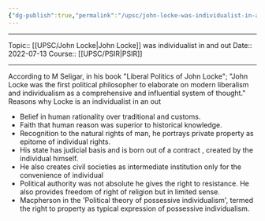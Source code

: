 ```yaml
---
{"dg-publish":true,"permalink":"/upsc/john-locke-was-individualist-in-and-out/"}
---
```


----
Topic:: [[UPSC/John Locke\|John Locke]] was individualist in and out
Date:: 2022-07-13
Course:: [[UPSC/PSIR\|PSIR]] 

----
According to M Seligar, in his book "Liberal Politics of John Locke"; "John Locke was the first political philosopher to elaborate on modern liberalism and individualism as a comprehensive and influential system of thought."
Reasons why Locke is an individualist in an out 
- Belief in human rationality over traditional and customs. 
- Faith that human reason was superior to historical knowledge. 
- Recognition to the natural rights of man, he portrays private property as epitome of individual rights. 
- His state has judicial basis and is born out of a contract , created by the individual himself. 
- He also creates civil societies as intermediate institution only for the convenience of individual 
- Political authority was not absolute he gives the right to resistance. He also provides freedom of right of religion but in limited sense. 
- Macpherson in the 'Political theory of possessive individualism', termed the right to property as typical expression of possessive individualism. 
